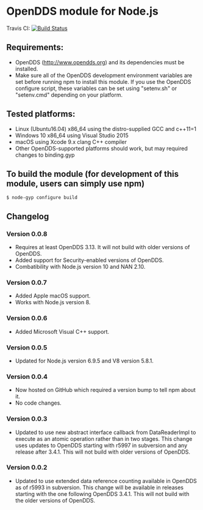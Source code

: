 # OpenDDS module for Node.js

Travis CI: [![Build Status](https://travis-ci.org/oci-labs/node-opendds.svg?branch=master)](https://travis-ci.org/oci-labs/node-opendds)

## Requirements:
* OpenDDS (http://www.opendds.org) and its dependencies must be installed.
* Make sure all of the OpenDDS development environment variables are set before running npm to install this module.  If you use the OpenDDS configure script, these variables can be set using "setenv.sh" or "setenv.cmd" depending on your platform.

## Tested platforms:
* Linux (Ubuntu16.04) x86_64 using the distro-supplied GCC and c++11=1
* Windows 10 x86_64 using Visual Studio 2015
* macOS using Xcode 9.x clang C++ compiler
* Other OpenDDS-supported platforms should work, but may required changes to binding.gyp

## To build the module (for development of this module, users can simply use npm)
```
$ node-gyp configure build
```

## Changelog

### Version 0.0.8

* Requires at least OpenDDS 3.13. It will not build with older versions of OpenDDS.
* Added support for Security-enabled versions of OpenDDS.
* Combatibility with Node.js version 10 and NAN 2.10.

### Version 0.0.7

* Added Apple macOS support.
* Works with Node.js version 8.

### Version 0.0.6

* Added Microsoft Visual C++ support.

### Version 0.0.5

* Updated for Node.js version 6.9.5 and V8 version 5.8.1.

### Version 0.0.4

* Now hosted on GitHub which required a version bump to tell npm about it.
* No code changes.

### Version 0.0.3

* Updated to use new abstract interface callback from DataReaderImpl to
execute as an atomic operation rather than in two stages.  This change
uses updates to OpenDDS starting with r5997 in subversion and any release
after 3.4.1.  This will not build with older versions of OpenDDS.

### Version 0.0.2

* Updated to use extended data reference counting available in OpenDDS as
of r5993 in subversion.  This change will be available in releases
starting with the one following OpenDDS 3.4.1.  This will not build with
the older versions of OpenDDS.
